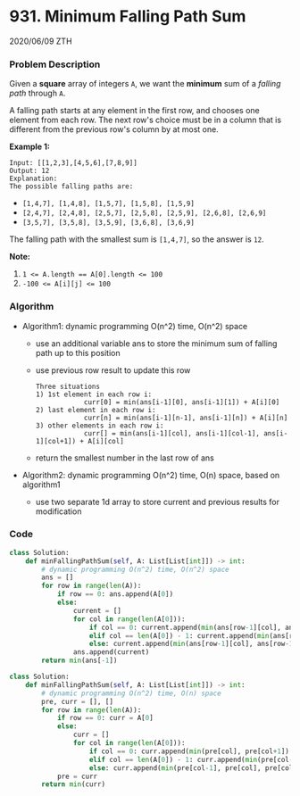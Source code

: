 # 931. Minimum Falling Path Sum

2020/06/09 ZTH

### Problem Description

Given a **square** array of integers `A`, we want the **minimum** sum of a *falling path* through `A`.

A falling path starts at any element in the first row, and chooses one element from each row. The next row's choice must be in a column that is different from the previous row's column by at most one.

**Example 1:**

```
Input: [[1,2,3],[4,5,6],[7,8,9]]
Output: 12
Explanation: 
The possible falling paths are:
```

- `[1,4,7], [1,4,8], [1,5,7], [1,5,8], [1,5,9]`
- `[2,4,7], [2,4,8], [2,5,7], [2,5,8], [2,5,9], [2,6,8], [2,6,9]`
- `[3,5,7], [3,5,8], [3,5,9], [3,6,8], [3,6,9]`

The falling path with the smallest sum is `[1,4,7]`, so the answer is `12`.

**Note:**

1. `1 <= A.length == A[0].length <= 100`
2. `-100 <= A[i][j] <= 100`



### Algorithm

* Algorithm1: dynamic programming O(n^2) time, O(n^2) space

  * use an additional variable ans to store the minimum sum of falling path up to this position

  * use previous row result to update this row

    ```
    Three situations
    1) 1st element in each row i: 
    			curr[0] = min(ans[i-1][0], ans[i-1][1]) + A[i][0]
    2) last element in each row i:
    			curr[n] = min(ans[i-1][n-1], ans[i-1][n]) + A[i][n]
    3) other elements in each row i:
    			curr[] = min(ans[i-1][col], ans[i-1][col-1], ans[i-1][col+1]) + A[i][col]
    ```

  * return the smallest number in the last row of ans

* Algorithm2: dynamic programming O(n^2) time, O(n) space, based on algorithm1

  * use two separate 1d array to store current and previous results for modification



### Code

```python
class Solution:
    def minFallingPathSum(self, A: List[List[int]]) -> int:
        # dynamic programming O(n^2) time, O(n^2) space
        ans = []
        for row in range(len(A)):
            if row == 0: ans.append(A[0])
            else:
                current = []
                for col in range(len(A[0])):
                    if col == 0: current.append(min(ans[row-1][col], ans[row-1][col+1]) + A[row][col])
                    elif col == len(A[0]) - 1: current.append(min(ans[row-1][col-1], ans[row-1][col]) + A[row][col])
                    else: current.append(min(ans[row-1][col], ans[row-1][col-1], ans[row-1][col+1]) + A[row][col])
                ans.append(current)
        return min(ans[-1])
```



```python
class Solution:
    def minFallingPathSum(self, A: List[List[int]]) -> int:
        # dynamic programming O(n^2) time, O(n) space
        pre, curr = [], []
        for row in range(len(A)):
            if row == 0: curr = A[0]
            else:
                curr = []
                for col in range(len(A[0])):
                    if col == 0: curr.append(min(pre[col], pre[col+1]) + A[row][col])
                    elif col == len(A[0]) - 1: curr.append(min(pre[col-1], pre[col]) + A[row][col])
                    else: curr.append(min(pre[col-1], pre[col], pre[col+1]) + A[row][col])
            pre = curr
        return min(curr)
                                                                                        
                
```

